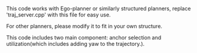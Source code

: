 This code works with Ego-planner or similarly structured planners, replace 'traj_server.cpp' with this file for easy use.

For other planners, please modify it to fit in your own structure.

This code includes two main component: anchor selection and utilization(which includes adding yaw to the trajectory.).
